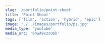 ```yaml
---
slug: '/portfolio/point-shoot'
title: 'Point Shoot'
tags: ['film', 'action', 'hybrid', 'epic']
image: './../images/portfolio/ps.jpg'
media_type: 'youtube'
media_src: '6hwA9xzcU6k'
---
```


